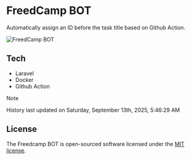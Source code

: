 # FreedCamp BOT

Automatically assign an ID before the task title based on Github Action.

![FreedCamp BOT](https://repository-images.githubusercontent.com/737932867/7d34798b-2680-471c-b089-a78a718d3d6a)

## Tech

- Laravel
- Docker
- Github Action

> [!NOTE]  
> History last updated on Saturday, September 13th, 2025, 5:46:29 AM

## License

The Freedcamp BOT is open-sourced software licensed under the [MIT license](https://opensource.org/licenses/MIT).
